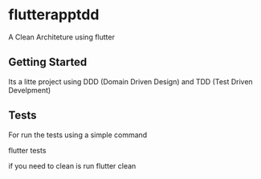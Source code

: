 # flutterapptdd

A Clean Architeture using flutter

## Getting Started

Its a litte project using DDD (Domain Driven Design) and TDD (Test Driven Develpment)

## Tests

For run the tests using a simple command

flutter tests

if you need to clean is run flutter clean

